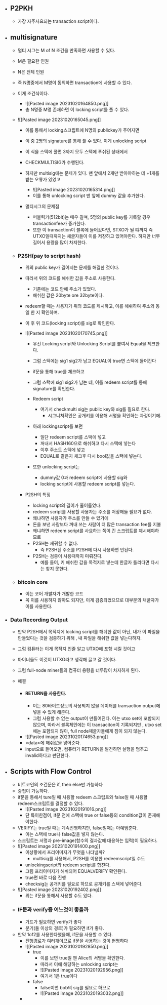 * ## P2PKH
	* 가장 자주사요되는 transaction script이다.
* ## multisignature
	* 멀티 시그는 M of N 조건을 만족하면 사용할 수 있다.
	* M은 필요한 인원
	* N은 전체 인원
	* 즉 N명중에서 M명이 동의하면 transaction에 사용할 수 있다.
	* 이게 조건식이다.
		* ![[Pasted image 20231020164850.png]]
		* 총 N명중 M명 존재하면 이 locking script를 풀 수 있다.
	* ![[Pasted image 20231020165045.png]]
		* 이를 통해서 locking스크립트에 N명의 publickey가 주어지면
		* 이 중 2명의 signature를 통해 풀 수 있다. 이게 unlocking script
		* 이 식을 스택에 풀면 3까지 모두 스택에 푸쉬된 상태에서
		* CHECKMULTISIG가 수행된다.
		* 하지만 multisig에는 문제가 있다. 맨 앞에서 2개만 받아야하는 데 +1개를 받는 오류가 있었고
			* ![[Pasted image 20231020165314.png]]
			* 이를 통해 unlocking script 맨 앞에 dummy 값을 추가한다.
			  
	  * 멀티시그의 문제점
		  * 퍼블릭키(512bit)는 매우 길며, 5명의 public key를 기록할 경우 transactionfee가 증가한다.
		  * 또한 이 transaction이 블록에 들어갔다면, STXO가 될 떄까지 즉 UTXO일때까지는 채굴자들이 이를 저장하고 있어야한다. 하지만 너무 길어서 용량을 많이 차지한다.
		    
	* ### P2SH(pay to script hash)
		* 위의 public key가 길어지는 문제를 해결한 것이다.
		* 따라서 위의 코드를 해쉬한 값을 주소로 사용한다.
			* 기존에는 코드 안에 주소가 있었다.
			* 해쉬한 값은 20byte ore 32byte이다.
		* redeem할 때는 사용자가 위의 코드를 제시하고, 이를 해쉬하여 주소와 동일 한 지 확인하며.
		* 이 후 위 코드(locking script)를 sig로 확인한다.

		* ![[Pasted image 20231020170745.png]]
			* 우선 Locking script와 Unlocking Script를 붙여서 Equal을 체크한다.
			* 그럼 스택에는 sig1 sig2가 남고 EQUAL이 true면 스택에 들어간다
			* if문을 통해 true를 체크하고
			* 그럼 스택에 sig1 sig2가 남는 데, 이를 redeem script를 통해 signature를 확인한다.
			  
			* Redeem script
				* 여기서 checkmulti sig는 public key와 sig를 필요로 한다.
					* 시그니처확인은 공개키를 이용해 서명을 확인하는 과정이기에.
			* 아래 lockingscript를 보면
				* 일단 redeem script를 스택에 넣고
				* 꺼내서 HASH160으로 해쉬하고 다시 스택에 넣는다
				* 이후 주소도 스택에 넣고
				* EQUAL로 같은지 체크후 다시 bool값을 스택에 넣는다.
			* 또한 unlocking script는 
				* dummy값 0과 redeem script에 사용할 sig와
				* locking script에 사용할 redeem script를 넣는다.
		* P2SH의 특징
			* locking script의 길이가 줄어들었다.
			* redeem script를 사용할 사용자는 주소를 저장해둘 필요가 없다.
			* 왜냐하면 사용자가 주소를 만들 수 있기에
			* 돈을 보낸 사람보다 꺼내 쓰는 사람이 더 많은 transaction fee를 지불
			* 왜냐하면 redeem script를 사요하는 쪽이 긴 스크립트를 제시해야하므로
			* P2SH는 재귀할 수 없다.
				*  즉 P2SH된 주소를 P2SH에 다시 사용하면 안된다.
			* P2SH는 검증이 사용때까지 미뤄진다.
				* 예를 들어, 키 해쉬한 값을 목적지로 넣는데 한글자 틀리다면 다시는 찾지 못한다.
		  
	* ### bitcoin core
		* 이는 코어 개발자가 개발한 코드
		* 꼭 이를 사용하지 않아도 되지만, 이게 검증되었으므로 대부분의 채굴자가 이를 사용한다.
		  
 * ### Data Recording Output
	 * 만약 P2SH에서 목적지에 locking script를 해쉬한 값이 아닌, 내가 이 파일을 만들었다는 것을 검증하기 위해 , 내 파일을 해쉬한 값을 넣는다하자.
	 * 그럼 컴퓨터는 이게 목적지 인줄 알고 UTXO에 포함 시킬 것이고
	 * 마이너들도 이것이 UTXO라고 생각해 끌고 갈 것이다.
	 * 그럼 full-node miner들의 컴퓨터 용량을 너무많이 차지하게 된다.
	   
	 * 해결
		 * #### RETURN을 사용한다.
			 * 이는 80바이드정도의 사용되지 않을 데이터를 transaction output에 넣을 수 있게 해준다.
			 *  그럼 사용할 수 없는 output이 만들어진다. 이는 utxo set에 포함되지 않으며, 따라서 블록체인에는 이 transaciton이 기록되지만 , utxo set에는 포함되지 않아, full node채굴자들에게 짐이 되지 않는다.
		 * ![[Pasted image 20231020174653.png]]
		 * \<data>에 해쉬값을 넣어준다.
		 * input으로 들어오면, 컴퓨터가 RETURN을 발견하면 실행을 멈추고 invalid하다고 판단한다.
		   
				   
* ## Scripts with Flow Control
	* 비트코인의 조건문은 if, then else만 가능하다
	* 중첩이 가능하다.
	* if문을 통해서 ture일 때 사용할 redeem 스크립트와 false일 때 사용할 redeem스크립트를 결정할 수 있다.
		* ![[Pasted image 20231020191016.png]]
		* 단 특이한점이, if문 전에 스택에 true or false등의 condition값이 존재해야한다.
	* VERIFY는 true일 때는 계속진행하지만, false일때는 아예멈춘다.
		* 이는 스택에 true나 false값을 넣지 않는다.
	* 스크립트는 서명과 pre-image(함수의 결과값에 대응하는 입력)이 필요하다.
	* ![[Pasted image 20231020191400.png]]
		* 이상황에서 프리이미지가 무엇을 나타낼까?
			* multisig를 사용해서, P2SH를 이용한 redeemscript일 수도
		* unlockingscript와 redeem script를 합친다.
		* 그림 프리이미지가 해쉬되어 EQUALVERIFY 확인된다.
		* true면 바로 다음 진행
		* checksig는 공개키를 필요로 하므로 공개키를 스택에 넣어준다.
	* ![[Pasted image 20231020192402.png]]
		* 위는 if문을 통해서 사용할 수도 있다.
	* ### IF문과 verify중 어느것이 좋을까
		* 가드가 필요하면 verify가 좋다
		* 분기(둘 이상의 경로)가 필요하면 if가 좋다.
	* 만약 1of2를 사용한다했을때, if문을 사용할 수 있다.
		* 진행경로가 여러개이므로 if문을 사용하는 것이 현명하다
		* ![[Pasted image 20231020192850.png]]
			* true
				* 이를 보면 true일 땐 Alice의 서명을 확인한다.
				* 따라서 이에 해당하는 unlocking script는
				* ![[Pasted image 20231020192956.png]]
				* 여기서 1은 true이다
			* false
				* false이면 bob의 sig를 필요로 하므로
				* ![[Pasted image 20231020193032.png]]
		* 